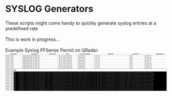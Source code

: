 # SYSLOG Generators

These scripts might come handy to quickly generate syslog entries at a predefined rate
\
\
This is work in progress...
\
\
Example Syslog PFSense Permit on QRadar:
![Syslog_pfsense](https://github.com/davidedg/QRadar-notes/raw/main/LAB_syslog_generators/syslog_pfsense_example_permit.png)
